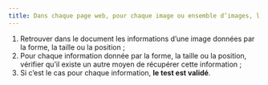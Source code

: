 ```yaml
---
title: Dans chaque page web, pour chaque image ou ensemble d’images, l’information ne doit pas être donnée uniquement [par la forme, taille ou position](#indication-donnee-par-la-forme-la-taille-ou-la-position). Cette règle est-elle respectée ?
---
```


1. Retrouver dans le document les informations d’une image données par la forme, la taille ou la position ;
2. Pour chaque information donnée par la forme, la taille ou la position, vérifier qu’il existe un autre moyen de récupérer cette information ;
3. Si c’est le cas pour chaque information, **le test est validé**.
